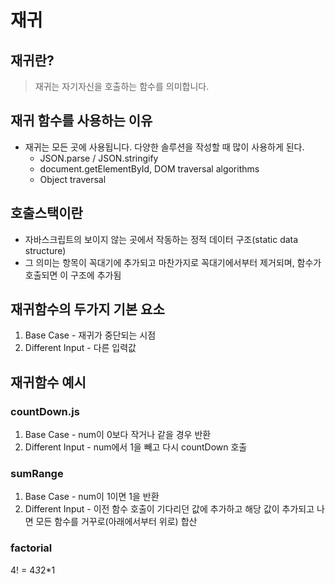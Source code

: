 # 재귀

## 재귀란?

> 재귀는 자기자신을 호출하는 함수를 의미합니다.

## 재귀 함수를 사용하는 이유

- 재귀는 모든 곳에 사용됩니다. 다양한 솔루션을 작성할 때 많이 사용하게 된다.
  - JSON.parse / JSON.stringify
  - document.getElementById, DOM traversal algorithms
  - Object traversal

## 호출스택이란

- 자바스크립트의 보이지 않는 곳에서 작동하는 정적 데이터 구조(static data structure)
- 그 의미는 항목이 꼭대기에 추가되고 마찬가지로 꼭대기에서부터 제거되며, 함수가 호출되면 이 구조에 추가됨

## 재귀함수의 두가지 기본 요소

1. Base Case - 재귀가 중단되는 시점
1. Different Input - 다른 입력값

## 재귀함수 예시

### countDown.js
1. Base Case - num이 0보다 작거나 같을 경우 반환
1. Different Input - num에서 1을 빼고 다시 countDown 호출

### sumRange
1. Base Case - num이 1이면 1을 반환
1. Different Input - 이전 함수 호출이 기다리던 값에 추가하고 해당 값이 추가되고 나면 모든 함수를 거꾸로(아래에서부터 위로) 합산

### factorial
4! = 4*3*2*1